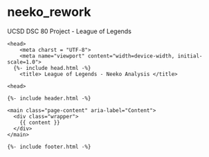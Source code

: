 # neeko_rework
UCSD DSC 80 Project - League of Legends

<!DOCTYPE html>
<html lang="{{ page.lang | default: site.lang | default: "en" }}">

    <head>
        <meta charst = "UTF-8">
        <meta name="viewport" content="width=device-width, initial-scale=1.0">
      {%- include head.html -%}
        <title> League of Legends - Neeko Analysis </title>
<!--         <meta name = "generator" content"Jekyll v> -->

    <head>
  <body>

    {%- include header.html -%}

    <main class="page-content" aria-label="Content">
      <div class="wrapper">
        {{ content }}
      </div>
    </main>

    {%- include footer.html -%}

  </body>

</html>
